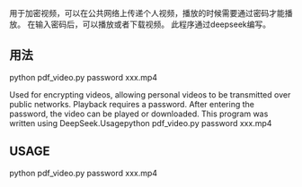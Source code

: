 用于加密视频，可以在公共网络上传递个人视频，播放的时候需要通过密码才能播放。
在输入密码后，可以播放或者下载视频。
此程序通过deepseek编写。
## 用法 ##
python pdf_video.py    password   xxx.mp4

Used for encrypting videos, allowing personal videos to be transmitted over public networks. Playback requires a password.
After entering the password, the video can be played or downloaded.
This program was written using DeepSeek.Usagepython pdf_video.py password xxx.mp4
## USAGE ##
python pdf_video.py    password   xxx.mp4



